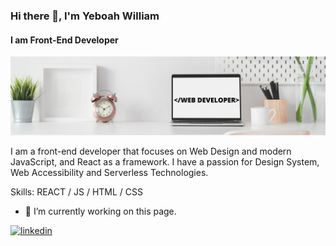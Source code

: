 ### Hi there 👋, I'm Yeboah William
#### I am Front-End Developer
![I am Front-End Developer](https://github.com/Billboah/billboah/blob/main/Clean%20Work%20Place%20LinkedIn%20Banner.png)

I am a front-end developer that focuses on Web Design and modern JavaScript, and React as a framework. I have a passion for Design System, Web Accessibility and Serverless Technologies.

Skills: REACT / JS / HTML / CSS

- 🔭 I’m currently working on this page. 


[<img src='https://cdn.jsdelivr.net/npm/simple-icons@3.0.1/icons/linkedin.svg' alt='linkedin' height='40'>](https://www.linkedin.com/in/Billboah/)  

